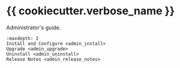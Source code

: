 # {{ cookiecutter.verbose_name }}

Administrator's guide.

```{toctree}
:maxdepth: 2
Install and Configure <admin_install>
Upgrade <admin_upgrade>
Uninstall <admin_uninstall>
Release Notes <admin_release_notes>
```
